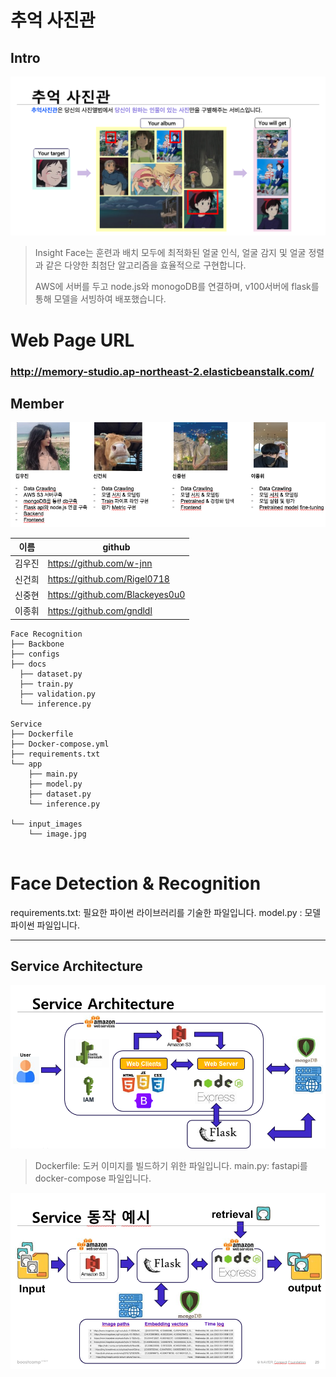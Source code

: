 # 추억 사진관

## Intro

![](Appendix/intro.png)
>Insight Face는 훈련과 배치 모두에 최적화된 얼굴 인식, 얼굴 감지 및 얼굴 정렬과 같은 다양한 최첨단 알고리즘을 효율적으로 구현합니다.
>
>AWS에 서버를 두고 node.js와 monogoDB를 연결하며, v100서버에 flask를 통해 모델을 서빙하여 배포했습니다.




# Web Page URL
### http://memory-studio.ap-northeast-2.elasticbeanstalk.com/

## Member

![](Appendix/member.png)

|  이름  | github                          |
| :----: |  ------------------------------- |
| 김우진 |  https://github.com/w-jnn        |
| 신건희 |  https://github.com/Rigel0718    |
| 신중현 |  https://github.com/Blackeyes0u0 |
| 이종휘 |  https://github.com/gndldl       |


```
Face Recognition
├── Backbone
├── configs
├── docs
  ├── dataset.py
  ├── train.py
  ├── validation.py
  └── inference.py
    
Service
├── Dockerfile
├── Docker-compose.yml
├── requirements.txt
└── app
	├── main.py
	├── model.py
	├── dataset.py
	└── inference.py

└── input_images
    └── image.jpg
    

```

# Face Detection & Recognition

requirements.txt: 필요한 파이썬 라이브러리를 기술한 파일입니다.
model.py : 모델 파이썬 파일입니다.

---
## Service Architecture

![](Appendix/servicear.png)

>Dockerfile: 도커 이미지를 빌드하기 위한 파일입니다.
main.py: fastapi를 docker-compose 파일입니다.



![](Appendix/service.png)